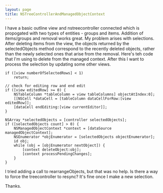 ```yaml
---
layout: page
title: NSTreeControllerAndManagedObjectContext
---
```


I have a basic outline view and nstreecontroller connected which is propogated with two types of entities - groups and items.  Addition of items/groups and removal works great.  My problem arises with selections.  After deleting items from the view, the objects returned by the selectedObjects method correspond to the recently deleted objects, rather than the newly selected ones that arise from the removal.  Here's teh code that I'm using to delete from the managed context.  After this I want to process the selection by updating some other views.  

    
	if ([view numberOfSelectedRows] < 1)
		return;
	
	// check for editing row and end edit
	if ([view editedRow] >= 0) {
		NSTableColumn *tableColumn = view tableColumns] objectAtIndex:0];
		[[NSCell *dataCell = [tableColumn dataCellForRow:[view editedRow]];
		[dataCell endEditing:[view currentEditor]];
	}
	
    NSArray *selectedObjects = [controller selectedObjects]; 
    if ([selectedObjects count] > 0) {	
		NSManagedObjectContext *context = [dataSource managedObjectContext]; 
		NSEnumerator *objEnumerator = [selectedObjects objectEnumerator];
		id obj;
		while (obj = [objEnumerator nextObject]) {
			[context deleteObject:obj];
			[context processPendingChanges];
		}
	}


I tried adding a call to rearrangeObjects, but that was no help.  Is there a way to force the treecontroller to resync?  It's fine once I make a new selection.

Thanks.

